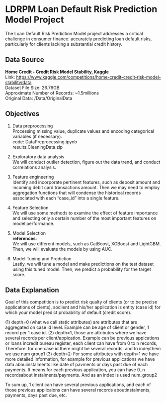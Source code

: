 # LDRPM Loan Default Risk Prediction Model Project
The Loan Default Risk Prediction Model project addresses a critical challenge in consumer finance: accurately predicting loan default risks, particularly for clients lacking a substantial credit history.
## Data Source
**Home Credit - Credit Risk Model Stability, Kaggle**  
Link: https://www.kaggle.com/competitions/home-credit-credit-risk-model-stability/data  
Dataset File Size: 26.76GB  
Approximate Number of Records: ~1.5millions  
Original Data: /Data/OriginalData  

## Objectives
1. Data preprocessing  
Processing missing value, duplicate values and encoding categorical variables (if necessary).  
code:  DataPreprocessing.ipynb  
results:CleaningData.zip  
2. Exploratory data analysis  
We will conduct outlier detection, figure out the data trend, and conduct correlations analysis.

3. Feature engineering  
Identify and incorporate pertinent features, such as deposit amount and incoming debit card transactions amount. Then we may need to employ aggregation functions that will condense the historical records associated with each “case_id” into a single feature.

4. Feature Selection  
We will use some methods to examine the effect of feature importance and selecting only a certain number of the most important features on model performance.

5. Model Selection  
**references**:  
We will use different models, such as CatBoost, XGBoost and LightGBM. Then, we will evaluate the models by using AUC. 

6. Model Tuning and Prediction  
Lastly, we will tune a model and make predictions on the test dataset using this tuned model. Then, we predict a probability for the target score.

## Data Explanation
Goal of this competition is to predict risk qualty of clients (or to be precise applications of cients), soclient and his/her application is entity (case id) for which your model predict probability of default (credit score).

(1) depth=0 (what we call static attributes) are attributes that are aggregated on case id level. Example can be age of client or gender, 1 record per 1 case id.
(2) depth=1, those are attributes where we have several records per client/appication. Example can be previous appications or loans incredit bureau register, each client can have from 0 to n records, Therefore. for one case id there might be several records. and to indeythem we use num group1
(3) depth=2: For some attributes with depth=1 we have more detailed information, for example for previous applications we have data abouiinstalments like date of pavments or days past due of each payments. lt means for each previous application, you can have 0..n recordsabout instalments/payments. And as an index is used num_group2

To sum up, 1 client can have several previous applications, and each of those previous applicaions can have several records aboutinstalments, payments, days past due, etc.

